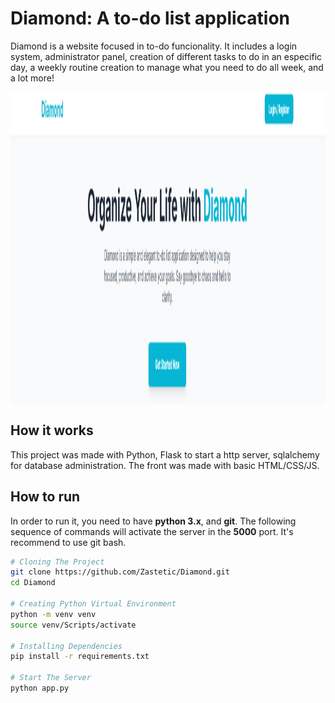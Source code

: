 # <b>Diamond: A to-do list application</b>
Diamond is a website focused in to-do funcionality. It includes a login system, administrator panel, creation of different tasks to do in an especific day, a weekly routine creation to manage what you need to do all week, and a lot more!

<div align="center">
	<img src="img/f1.png" height="500" alt="teaser image" align=center />
</div>

## How it works
This project was made with Python, Flask to start a http server, sqlalchemy for database administration.
The front was made with basic HTML/CSS/JS.

## How to run
In order to run it, you need to have <b>python 3.x</b>, and <b>git</b>.
The following sequence of commands will activate the server in the <b>5000</b> port. It's recommend to use git bash.


```bash
# Cloning The Project
git clone https://github.com/Zastetic/Diamond.git
cd Diamond

# Creating Python Virtual Environment
python -m venv venv
source venv/Scripts/activate

# Installing Dependencies
pip install -r requirements.txt

# Start The Server
python app.py

```
